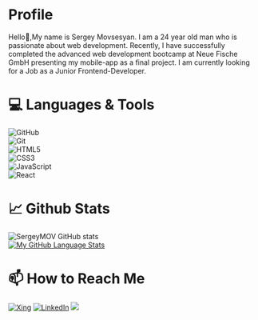 # Profile

 Hello:wave:,My name is Sergey Movsesyan. I am a 24 year old man who is passionate about web development. Recently, I have successfully completed the advanced web development bootcamp at Neue Fische GmbH presenting my mobile-app as a final project. I am currently looking for a Job as a Junior Frontend-Developer.
# 💻 Languages & Tools
  ![GitHub](https://img.shields.io/badge/github-%23121011.svg?style=for-the-badge&logo=github&logoColor=white)
  <br>
 ![Git](https://img.shields.io/badge/git-%23F05033.svg?style=for-the-badge&logo=git&logoColor=white)
  <br>
  ![HTML5](https://img.shields.io/badge/html5-%23E34F26.svg?style=for-the-badge&logo=html5&logoColor=white)
  <br>
  ![CSS3](https://img.shields.io/badge/css3-%231572B6.svg?style=for-the-badge&logo=css3&logoColor=white)
  <br>
  ![JavaScript](https://img.shields.io/badge/javascript-%23323330.svg?style=for-the-badge&logo=javascript&logoColor=%23F7DF1E)
  <br>
  ![React](https://img.shields.io/badge/react-%2320232a.svg?style=for-the-badge&logo=react&logoColor=%2361DAFB) 
  <br>


# :chart_with_upwards_trend: Github Stats


![SergeyMOV GitHub stats](https://github-readme-stats-git-masterrstaa-rickstaa.vercel.app/api?username=SergeyMOV&theme=react)
<br>
 [![My GitHub Language Stats](https://github-readme-stats.vercel.app/api/top-langs/?username=SergeyMOV&theme=react&card_width=450)]()

# 📫 How to Reach Me
<a href="https://www.xing.com/profile/Sergey_Movsesyan/web_profiles">![Xing](https://img.shields.io/badge/Xing-%230077B5.svg?style=for-the-badge&logo=xing&logoColor=white)</a> 
<a href="https://mail.google.com/mail/u/0/?tab=rm#inbox">
 <a href="https://www.linkedin.com/in
/sergey-movsesyan/">![LinkedIn](https://img.shields.io/badge/linkedin-%230077B5.svg?style=for-the-badge&logo=linkedin&logoColor=white)</a> 
<a href="https://mail.google.com/mail/u/0/?tab=rm#inbox">
 <img src="https://img.shields.io/badge/Gmail-D14836?style=for-the-badge&logo=gmail&logoColor=white">
 </a>

<!---
SergeyMOV/SergeyMOV is a ✨ special ✨ repository because its `README.md` (this file) appears on your GitHub profile.
You can click the Preview link to take a look at your changes.
--->
